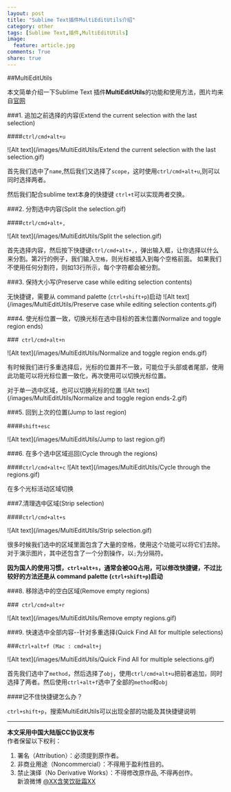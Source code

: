 ```yaml
---
layout: post
title: "Sublime Text插件MultiEditUtils介绍"
category: other
tags: [Sublime Text,插件,MultiEditUtils]
image:
  feature: article.jpg
comments: True
share: true
---
```


##MultiEditUtils

本文简单介绍一下Sublime Text 插件**MultiEditUtils**的功能和使用方法，图片均来自[官网](https://packagecontrol.io/packages/MultiEditUtils)


###1. 追加之前选择的内容(Extend the current selection with the last selection)

####`ctrl/cmd+alt+u`

![Alt text](/images/MultiEditUtils/Extend the current selection with the last selection.gif)

首先我们选中了`name`,然后我们又选择了`scope`，这时使用`ctrl/cmd+alt+u`,则可以同时选择两者。

然后我们配合sublime text本身的快捷键 `ctrl+t`可以实现两者交换。

###2. 分割选中内容(Split the selection.gif)

####`ctrl/cmd+alt+,`


![Alt text](/images/MultiEditUtils/Split the selection.gif)

首先选择内容，然后按下快捷键`ctrl/cmd+alt+,`，弹出输入框，让你选择以什么来分割。第2行的例子，我们输入`空格`，则光标被插入到每个空格前面。
如果我们不使用任何分割符，则如13行所示，每个字符都会被分割。

###3. 保持大小写(Preserve case while editing selection contents)

无快捷键，需要从 command palette (`ctrl+shift+p`)启动
![Alt text](/images/MultiEditUtils/Preserve case while editing selection contents.gif)

###4. 使光标位置一致，切换光标在选中目标的首末位置(Normalize and toggle region ends)

###` ctrl/cmd+alt+n`

![Alt text](/images/MultiEditUtils/Normalize and toggle region ends.gif)

有时候我们进行多重选择后，光标的位置并不一致，可能位于头部或者尾部，使用此功能可以将光标位置一致化，再次使用可以切换光标位置。

对于单一选中区域，也可以切换光标的位置
![Alt text](/images/MultiEditUtils/Normalize and toggle region ends-2.gif)


###5. 回到上次的位置(Jump to last region)

####`shift+esc`

![Alt text](/images/MultiEditUtils/Jump to last region.gif)

###6. 在多个选中区域巡回(Cycle through the regions)

####`ctrl/cmd+alt+c`
![Alt text](/images/MultiEditUtils/Cycle through the regions.gif)

在多个光标活动区域切换


###7.清理选中区域(Strip selection) 

####`ctrl/cmd+alt+s`

![Alt text](/images/MultiEditUtils/Strip selection.gif)

很多时候我们选中的区域里面包含了大量的空格，使用这个功能可以将它们去除。
对于演示图片，其中还包含了一个分割操作，以`;`为分隔符。

**因为国人的使用习惯，`ctrl+alt+s`，通常会被QQ占用，可以修改快捷键，不过比较好的方法还是从 command palette (`ctrl+shift+p`)启动**

###8. 移除选中的空白区域(Remove empty regions)

###` ctrl/cmd+alt+r`

![Alt text](/images/MultiEditUtils/Remove empty regions.gif)

###9. 快速选中全部内容--针对多重选择(Quick Find All for multiple selections)

###`ctrl+alt+f (Mac : cmd+alt+j`



![Alt text](/images/MultiEditUtils/Quick Find All for multiple selections.gif)


首先我们选中了`method`，然后选择了`obj`，使用`ctrl/cmd+alt+u`把前者追加，同时选择了两者。然后使用`ctrl+alt+f`选中了全部的`method`和`obj`

####记不住快捷键怎么办？

`ctrl+shift+p`，搜索MultiEditUtils可以出现全部的功能及其快捷键说明


-----------------------
**本文采用中国大陆版CC协议发布**  
作者保留以下权利：  
1. 署名（Attribution）：必须提到原作者。  
2. 非商业用途（Noncommercial）：不得用于盈利性目的。  
3. 禁止演绎（No Derivative Works）：不得修改原作品, 不得再创作。   
新浪微博 [@XX含笑饮砒霜XX](http://weibo.com/smilingly1989)
